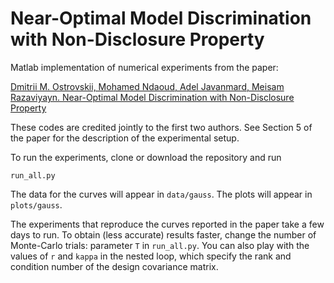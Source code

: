 # Near-Optimal Model Discrimination with Non-Disclosure Property

Matlab implementation of numerical experiments from the paper:

[Dmitrii M. Ostrovskii, Mohamed Ndaoud, Adel Javanmard, Meisam Razaviyayn. Near-Optimal Model Discrimination with Non-Disclosure Property](https://arxiv.org/abs/1810.06838)

These codes are credited jointly to the first two authors. See Section 5 of the paper for the description of the experimental setup.

To run the experiments, clone or download the repository and run 
```
run_all.py
```
The data for the curves will appear in ``data/gauss``. The plots will appear in ``plots/gauss``.

The experiments that reproduce the curves reported in the paper take a few days to run. To obtain (less accurate) results faster,
change the number of Monte-Carlo trials: parameter ``T`` in ``run_all.py``. 
You can also play with the values of ``r`` and ``kappa`` in the nested loop, which specify the rank and condition number of the design covariance matrix.
